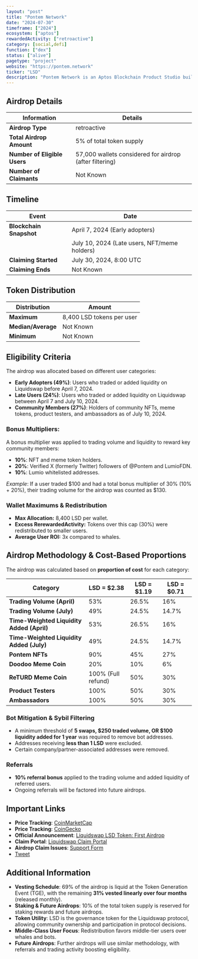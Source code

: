 ```yaml
---
layout: "post"
title: "Pontem Network"
date: "2024-07-30"
timeframe: ["2024"]
ecosystem: ["aptos"]
rewardedActivity: ["retroactive"]
category: [social,defi]
function: ["dex"]
status: ["alive"]
pagetype: "project"
website: "https://pontem.network"
ticker: "LSD"
description: "Pontem Network is an Aptos Blockchain Product Studio building Move-native financial infrastructure for billions of users."
---
```

## Airdrop Details

| Information                  | Details                                                 |
| ---------------------------- | ------------------------------------------------------- |
| **Airdrop Type**             | retroactive                                             |
| **Total Airdrop Amount**     | 5% of total token supply                                |
| **Number of Eligible Users** | 57,000 wallets considered for airdrop (after filtering) |
| **Number of Claimants**      | Not Known                                               |

## Timeline

| Event                   | Date                                         |
| ----------------------- | -------------------------------------------- |
| **Blockchain Snapshot** | April 7, 2024 (Early adopters)               |
|                         | July 10, 2024 (Late users, NFT/meme holders) |
| **Claiming Started**    | July 30, 2024, 8:00 UTC                      |
| **Claiming Ends**       | Not Known                                    |

## Token Distribution

| Distribution       | Amount                    |
| ------------------ | ------------------------- |
| **Maximum**        | 8,400 LSD tokens per user |
| **Median/Average** | Not Known                 |
| **Minimum**        | Not Known                 |

## Eligibility Criteria

The airdrop was allocated based on different user categories:

- **Early Adopters (49%)**: Users who traded or added liquidity on Liquidswap before April 7, 2024.
- **Late Users (24%)**: Users who traded or added liquidity on Liquidswap between April 7 and July 10, 2024.
- **Community Members (27%)**: Holders of community NFTs, meme tokens, product testers, and ambassadors as of July 10, 2024.

### **Bonus Multipliers:**

A bonus multiplier was applied to trading volume and liquidity to reward key community members:

- **10%**: NFT and meme token holders.
- **20%**: Verified X (formerly Twitter) followers of @Pontem and LumioFDN.
- **10%**: Lumio whitelisted addresses.

_Example_: If a user traded $100 and had a total bonus multiplier of 30% (10% + 20%), their trading volume for the airdrop was counted as $130.

### **Wallet Maximums & Redistribution**

- **Max Allocation:** 8,400 LSD per wallet.
- **Excess RerewardedActivity:** Tokens over this cap (30%) were redistributed to smaller users.
- **Average User ROI:** 3x compared to whales.

## **Airdrop Methodology & Cost-Based Proportions**

The airdrop was calculated based on **proportion of cost** for each category:

| **Category**                              | **LSD = $2.38**    | **LSD = $1.19** | **LSD = $0.71** |
| ----------------------------------------- | ------------------ | --------------- | --------------- |
| **Trading Volume (April)**                | 53%                | 26.5%           | 16%             |
| **Trading Volume (July)**                 | 49%                | 24.5%           | 14.7%           |
| **Time-Weighted Liquidity Added (April)** | 53%                | 26.5%           | 16%             |
| **Time-Weighted Liquidity Added (July)**  | 49%                | 24.5%           | 14.7%           |
| **Pontem NFTs**                           | 90%                | 45%             | 27%             |
| **Doodoo Meme Coin**                      | 20%                | 10%             | 6%              |
| **ReTURD Meme Coin**                      | 100% (Full refund) | 50%             | 30%             |
| **Product Testers**                       | 100%               | 50%             | 30%             |
| **Ambassadors**                           | 100%               | 50%             | 30%             |

### **Bot Mitigation & Sybil Filtering**

- A minimum threshold of **5 swaps, $250 traded volume, OR $100 liquidity added for 1 year** was required to remove bot addresses.
- Addresses receiving **less than 1 LSD** were excluded.
- Certain company/partner-associated addresses were removed.

### **Referrals**

- **10% referral bonus** applied to the trading volume and added liquidity of referred users.
- Ongoing referrals will be factored into future airdrops.

## **Important Links**

- **Price Tracking**: [CoinMarketCap](https://coinmarketcap.com/currencies/pontem-liquidswap)
- **Price Tracking**: [CoinGecko](https://www.coingecko.com/en/coins/pontem-liquidswap)
- **Official Announcement**: [Liquidswap LSD Token: First Airdrop](https://pontem.network/posts/liquidswap-lsd-token-first-airdrop)
- **Claim Portal**: [Liquidswap Claim Portal](https://claim.liquidswap.com)
- **Airdrop Claim Issues**: [Support Form](https://form.typeform.com/to/D9w3pLSA)
- [Tweet](https://x.com/PontemNetwork/status/1817662459886399737)

## **Additional Information**

- **Vesting Schedule**: 69% of the airdrop is liquid at the Token Generation Event (TGE), with the remaining **31% vested linearly over four months** (released monthly).
- **Staking & Future Airdrops**: 10% of the total token supply is reserved for staking rewards and future airdrops.
- **Token Utility**: LSD is the governance token for the Liquidswap protocol, allowing community ownership and participation in protocol decisions.
- **Middle-Class User Focus**: Redistribution favors middle-tier users over whales and bots.
- **Future Airdrops**: Further airdrops will use similar methodology, with referrals and trading activity boosting eligibility.